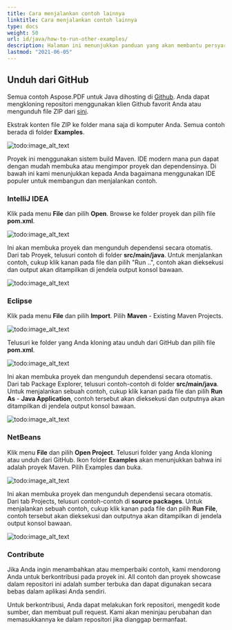 ```yaml
---
title: Cara menjalankan contoh lainnya
linktitle: Cara menjalankan contoh lainnya
type: docs
weight: 50
url: id/java/how-to-run-other-examples/    
description: Halaman ini menunjukkan panduan yang akan membantu persyaratan berikut sebelum mengunduh dan menjalankan contoh.
lastmod: "2021-06-05"
---
```


## Unduh dari GitHub

Semua contoh Aspose.PDF untuk Java dihosting di [Github](https://github.com/aspose-pdf/Aspose.PDF-for-Java). Anda dapat mengkloning repositori menggunakan klien Github favorit Anda atau mengunduh file ZIP dari [sini](https://github.com/aspose-pdf/Aspose.PDF-for-Java/archive/master.zip).

Ekstrak konten file ZIP ke folder mana saja di komputer Anda. Semua contoh berada di folder **Examples**.

![todo:image_alt_text](how-to-run-the-examples_1.png)

Proyek ini menggunakan sistem build Maven. IDE modern mana pun dapat dengan mudah membuka atau mengimpor proyek dan dependensinya. Di bawah ini kami menunjukkan kepada Anda bagaimana menggunakan IDE populer untuk membangun dan menjalankan contoh.

### IntelliJ IDEA

Klik pada menu **File** dan pilih **Open**.
 Browse ke folder proyek dan pilih file **pom.xml**.

![todo:image_alt_text](how-to-run-the-examples_2.png)

Ini akan membuka proyek dan mengunduh dependensi secara otomatis. Dari tab Proyek, telusuri contoh di folder **src/main/java**. Untuk menjalankan contoh, cukup klik kanan pada file dan pilih "Run ..", contoh akan dieksekusi dan output akan ditampilkan di jendela output konsol bawaan.

![todo:image_alt_text](how-to-run-the-examples_3.png)

### Eclipse

Klik pada menu **File** dan pilih **Import**. Pilih **Maven** - Existing Maven Projects.

![todo:image_alt_text](how-to-run-the-examples_4.png)

Telusuri ke folder yang Anda kloning atau unduh dari GitHub dan pilih file **pom.xml**.

![todo:image_alt_text](how-to-run-the-examples_5.png)

Ini akan membuka proyek dan mengunduh dependensi secara otomatis. Dari tab Package Explorer, telusuri contoh-contoh di folder **src/main/java**. Untuk menjalankan sebuah contoh, cukup klik kanan pada file dan pilih **Run As** - **Java Application**, contoh tersebut akan dieksekusi dan outputnya akan ditampilkan di jendela output konsol bawaan.

![todo:image_alt_text](how-to-run-the-examples_6.png)

### NetBeans

Klik menu **File** dan pilih **Open Project**. Telusuri folder yang Anda kloning atau unduh dari GitHub. Ikon folder **Examples** akan menunjukkan bahwa ini adalah proyek Maven. Pilih Examples dan buka.

![todo:image_alt_text](how-to-run-the-examples_7.png)

Ini akan membuka proyek dan mengunduh dependensi secara otomatis. Dari tab Projects, telusuri contoh-contoh di **source packages**. Untuk menjalankan sebuah contoh, cukup klik kanan pada file dan pilih **Run File**, contoh tersebut akan dieksekusi dan outputnya akan ditampilkan di jendela output konsol bawaan.

![todo:image_alt_text](how-to-run-the-examples_8.png)

### Contribute

Jika Anda ingin menambahkan atau memperbaiki contoh, kami mendorong Anda untuk berkontribusi pada proyek ini. All contoh dan proyek showcase dalam repositori ini adalah sumber terbuka dan dapat digunakan secara bebas dalam aplikasi Anda sendiri.

Untuk berkontribusi, Anda dapat melakukan fork repositori, mengedit kode sumber, dan membuat pull request. Kami akan meninjau perubahan dan memasukkannya ke dalam repositori jika dianggap bermanfaat.